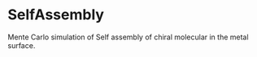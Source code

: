 # SelfAssembly
   Mente Carlo simulation of Self assembly of chiral molecular in the metal surface.
